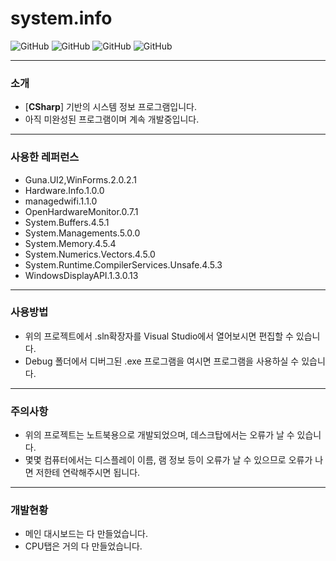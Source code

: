 # system.info
![GitHub](https://img.shields.io/badge/developer-hexahedron74-blue)
![GitHub](https://img.shields.io/github/license/hexahedron74/CSharp-system.info-laptop-only)
![GitHub](https://img.shields.io/github/languages/top/hexahedron74/CSharp-system.info-laptop-only)
![GitHub](https://img.shields.io/github/languages/code-size/hexahedron74/CSharp-system.info-laptop-only)

---
### 소개
* [**CSharp**] 기반의 시스템 정보 프로그램입니다.
* 아직 미완성된 프로그램이며 계속 개발중입니다.

---
### 사용한 레퍼런스
* Guna.UI2,WinForms.2.0.2.1
* Hardware.Info.1.0.0
* managedwifi.1.1.0
* OpenHardwareMonitor.0.7.1
* System.Buffers.4.5.1
* System.Managements.5.0.0
* System.Memory.4.5.4
* System.Numerics.Vectors.4.5.0
* System.Runtime.CompilerServices.Unsafe.4.5.3
* WindowsDisplayAPI.1.3.0.13

---
### 사용방법
* 위의 프로젝트에서 .sln확장자를 Visual Studio에서 열어보시면 편집할 수 있습니다.
* Debug 폴더에서 디버그된 .exe 프로그램을 여시면 프로그램을 사용하실 수 있습니다.

---
### 주의사항
* 위의 프로젝트는 노트북용으로 개발되었으며, 데스크탑에서는 오류가 날 수 있습니다.
* 몇몇 컴퓨터에서는 디스플레이 이름, 램 정보 등이 오류가 날 수 있으므로 오류가 나면
저한테 연락해주시면 됩니다.

---
### 개발현황
* 메인 대시보드는 다 만들었습니다.
* CPU탭은 거의 다 만들었습니다.
